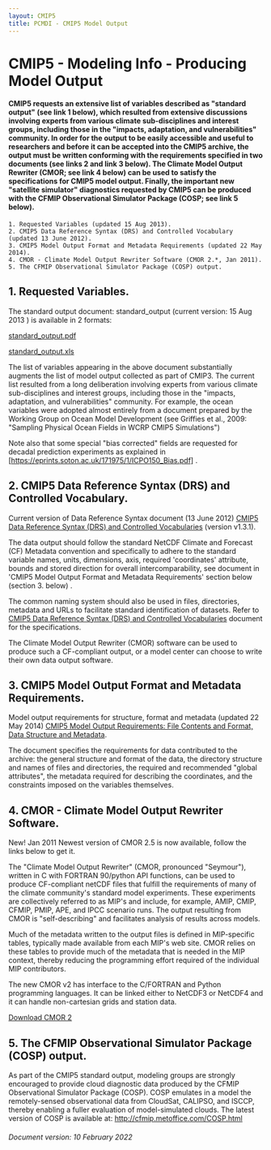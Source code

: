 ```yaml
---
layout: CMIP5
title: PCMDI - CMIP5 Model Output
---
```

# CMIP5 - Modeling Info - Producing Model Output


#### CMIP5 requests an extensive list of variables described as "standard output" (see link 1 below), which resulted from extensive discussions involving experts from various climate sub-disciplines and interest groups, including those in the "impacts, adaptation, and vulnerabilities" community. In order for the output to be easily accessible and useful to researchers and before it can be accepted into the CMIP5 archive, the output must be written conforming with the requirements specified in two documents (see links 2 and link 3 below). The Climate Model Output Rewriter (CMOR; see link 4 below) can be used to satisfy the specifications for CMIP5 model output. Finally, the important new "satellite simulator" diagnostics requested by CMIP5 can be produced with the CFMIP Observational Simulator Package (COSP; see link 5 below).

    1. Requested Variables (updated 15 Aug 2013).
    2. CMIP5 Data Reference Syntax (DRS) and Controlled Vocabulary (updated 13 June 2012).
    3. CMIP5 Model Output Format and Metadata Requirements (updated 22 May 2014).
    4. CMOR - Climate Model Output Rewriter Software (CMOR 2.*, Jan 2011).
    5. The CFMIP Observational Simulator Package (COSP) output.

## 1. Requested Variables.

The standard output document: standard_output (current version: 15 Aug 2013 ) is available in 2 formats:

[standard_output.pdf][stand_pdf]

[standard_output.xls][stand_xls]


The list of variables appearing in the above document substantially augments the list of model output collected as part of CMIP3. The current list resulted from a long deliberation involving experts from various climate sub-disciplines and interest groups, including those in the "impacts, adaptation, and vulnerabilities" community. For example, the ocean variables were adopted almost entirely from a document prepared by the Working Group on Ocean Model Development (see Griffies et al., 2009: "Sampling Physical Ocean Fields in WCRP CMIP5 Simulations")

Note also that some special "bias corrected" fields are requested for decadal prediction experiments as explained in [https://eprints.soton.ac.uk/171975/1/ICPO150_Bias.pdf] .

## 2. CMIP5 Data Reference Syntax (DRS) and Controlled Vocabulary.

Current version of Data Reference Syntax document (13 June 2012) [CMIP5 Data Reference Syntax (DRS) and Controlled Vocabularies][ref] (version v1.3.1).

The data output should follow the standard NetCDF Climate and Forecast (CF) Metadata convention and specifically to adhere to the standard variable names, units, dimensions, axis, required 'coordinates' attribute, bounds and stored direction for overall intercomparability, see document in 'CMIP5 Model Output Format and Metadata Requirements' section below (section 3. below) .

The common naming system should also be used in files, directories, metadata and URLs to facilitate standard identification of datasets. Refer to [CMIP5 Data Reference Syntax (DRS) and Controlled Vocabularies][ref] document for the specifications.

The Climate Model Output Rewriter (CMOR) software can be used to produce such a CF-compliant output, or a model center can choose to write their own data output software.

## 3. CMIP5 Model Output Format and Metadata Requirements.

Model output requirements for structure, format and metadata (updated 22 May 2014) [CMIP5 Model Output Requirements: File Contents and Format, Data Structure and Metadata](docs/CMIP5_output_metadata_requirements.pdf).

The document specifies the requirements for data contributed to the archive: the general structure and format of the data, the directory structure and names of files and directories, the required and recommended "global attributes", the metadata required for describing the coordinates, and the constraints imposed on the variables themselves.

## 4. CMOR - Climate Model Output Rewriter Software.

New! Jan 2011 Newest version of CMOR 2.5 is now available, follow the links below to get it.

The "Climate Model Output Rewriter" (CMOR, pronounced "Seymour"), written in C with FORTRAN 90/python API functions, can be used to produce CF-compliant netCDF files that fulfill the requirements of many of the climate community's standard model experiments. These experiments are collectively referred to as MIP's and include, for example, AMIP, CMIP, CFMIP, PMIP, APE, and IPCC scenario runs. The output resulting from CMOR is "self-describing" and facilitates analysis of results across models.

Much of the metadata written to the output files is defined in MIP-specific tables, typically made available from each MIP's web site. CMOR relies on these tables to provide much of the metadata that is needed in the MIP context, thereby reducing the programming effort required of the individual MIP contributors.

The new CMOR v2 has interface to the C/FORTRAN and Python programming languages. It can be linked either to NetCDF3 or NetCDF4 and it can handle non-cartesian grids and station data.

[Download CMOR 2][cmor]

## 5. The CFMIP Observational Simulator Package (COSP) output.

As part of the CMIP5 standard output, modeling groups are strongly encouraged to provide cloud diagnostic data produced by the CFMIP Observational Simulator Package (COSP). COSP emulates in a model the remotely-sensed observational data from CloudSat, CALIPSO, and ISCCP, thereby enabling a fuller evaluation of model-simulated clouds. The latest version of COSP is available at: http://cfmip.metoffice.com/COSP.html

[ref]: docs/cmip5_data_reference_syntax.pdf
[cmor]: http://cmor.llnl.gov/
[stand_pdf]: docs/standard_output.pdf
[stand_xls]: docs/standard_output.xls

###### Document version: 10 February 2022